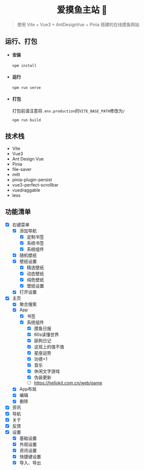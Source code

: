 <h1 align="center">爱摸鱼主站 👋</h1>


> 使用 Vite + Vue3 + AntDesignVue + Pinia 搭建的在线摸鱼网站

## 运行、打包

- #### 安装

  ```
  npm install
  ```

- #### 运行

  ```
  npm run serve
  ```

- #### 打包

  打包前请注意将`.env.production`的`VITE_BASE_PATH`修改为`/`

  ```
  npm run build
  ```

## 技术栈

- Vite
- Vue3
- Ant Design Vue
- Pinia
- file-saver
- mitt
- pinia-plugin-persist
- vue3-perfect-scrollbar
- vuedraggable
- less

## 功能清单

- [x] 右键菜单
  - [x] 添加导航
    - [x] 定制书签
    - [x] 系统书签
    - [x] 系统组件
  - [x] 随机壁纸
  - [x] 壁纸设置
    - [x] 精选壁纸
    - [x] 动态壁纸
    - [x] 纯色壁纸
    - [x] 壁纸设置
  - [x] 打开设置
- [x] 主页
  - [x] 聚合搜索
  - [x] App
    - [x] 书签
    - [x] 系统组件
      - [x] 摸鱼日报
      - [x] 60s读懂世界
      - [x] 舔狗日记
      - [x] 这班上的值不值
      - [x] 星座运势
      - [x] 功德+1
      - [x] 音乐
      - [x] 休闲文字游戏
      - [x] 伪装更新
      - [ ] https://hellokit.com.cn/web/game
  - [x] App布局
  - [x] 编辑
  - [x] 删除
- [x] 资讯
- [x] 导航
- [x] 关于
- [x] 反馈
- [x] 设置
  - [x] 基础设置
  - [x] 外观设置
  - [x] 资讯设置
  - [x] 快捷键设置
  - [x] 导入、导出
